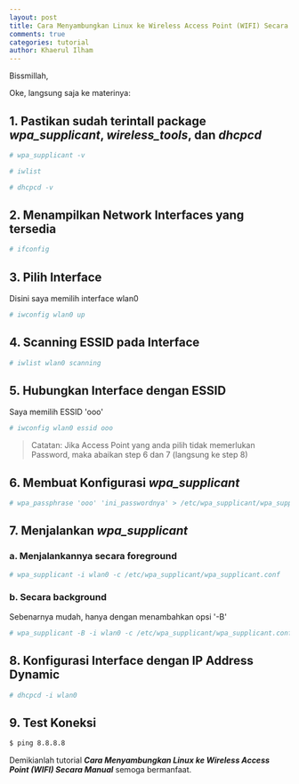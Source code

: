```yaml
---
layout: post
title: Cara Menyambungkan Linux ke Wireless Access Point (WIFI) Secara Manual
comments: true
categories: tutorial
author: Khaerul Ilham
---
```


Bissmillah,

Oke, langsung saja ke materinya:
## 1. Pastikan sudah terintall package _wpa_supplicant_, _wireless_tools_, dan _dhcpcd_
```bash
# wpa_supplicant -v
```
```bash
# iwlist
```
```bash
# dhcpcd -v
```
## 2. Menampilkan Network Interfaces yang tersedia
```bash
# ifconfig
```
## 3. Pilih Interface
Disini saya memilih interface wlan0
```bash
# iwconfig wlan0 up
```
## 4. Scanning ESSID pada Interface
```bash
# iwlist wlan0 scanning
```
## 5. Hubungkan Interface dengan ESSID
Saya memilih ESSID 'ooo'
```bash
# iwconfig wlan0 essid ooo
```
> Catatan: Jika Access Point yang anda pilih tidak memerlukan Password, maka abaikan step 6 dan 7 (langsung ke step 8)

## 6. Membuat Konfigurasi _wpa_supplicant_
```bash
# wpa_passphrase 'ooo' 'ini_passwordnya' > /etc/wpa_supplicant/wpa_supplicant.conf'
```
## 7. Menjalankan _wpa_supplicant_
### a. Menjalankannya secara foreground
  ```bash
  # wpa_supplicant -i wlan0 -c /etc/wpa_supplicant/wpa_supplicant.conf
  ```
### b. Secara background
Sebenarnya mudah, hanya dengan menambahkan opsi '-B'
  ```bash
  # wpa_supplicant -B -i wlan0 -c /etc/wpa_supplicant/wpa_supplicant.conf
  ```
## 8. Konfigurasi Interface dengan IP Address Dynamic
```bash
# dhcpcd -i wlan0
```
## 9. Test Koneksi
```bash
$ ping 8.8.8.8
```

Demikianlah tutorial _**Cara Menyambungkan Linux ke Wireless Access Point (WIFI) Secara Manual**_ semoga bermanfaat.
